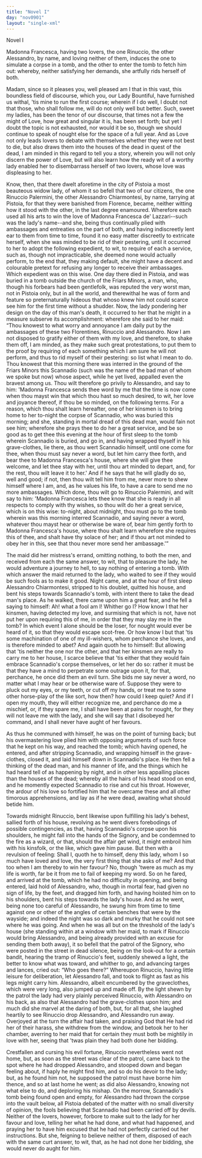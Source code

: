 ```yaml
---
title: "Novel I"
day: "nov0901"
layout: "single-xml"
---
```

<div id="nov0901" type="novella" who="filomena"><head>Novel I</head><argument><p><milestone id="p09010001"/><!--(i)-->Madonna Francesca, having two lovers, the one Rinuccio,
 the other Alessandro, by name, and loving neither of
 them, induces the one to simulate a corpse in a tomb,
 and the other to enter the tomb to fetch him out:
 whereby, neither satisfying her demands, she artfully
 rids herself of both.<!--(/i)--></p></argument><div3 type="commentary" who="filomena"><p><milestone id="p09010002"/><!--(sc)-->Madam,<!--(/sc)--> since so it pleases you, well pleased am I that in this
 vast, this boundless field of discourse, which you, our Lady Bountiful,
 have furnished us withal, 'tis mine to run the first course; wherein
 if I do well, I doubt not that those, who shall follow me, will do
 not only well but better.  <milestone id="p09010003"/>Such, sweet my ladies, has been the tenor
 of our discourse, that times not a few the might of Love, how great
 and singular it is, has been set forth; but yet I doubt the topic is not
 exhausted, nor would it be so, though we should continue to speak
 of nought else for the space of a full year.  <milestone id="p09010004"/>And as Love not only
 leads lovers to debate with themselves whether they were not best to
 die, but also draws them into the houses of the dead in quest of the
 dead, I am minded in this regard to tell you a story, wherein you
 will not only discern the power of Love, but will also learn how the
 ready wit of a worthy lady enabled her to disembarrass herself of two
 lovers, whose love was displeasing to her.</p></div3><p><milestone id="p09010005"/>Know, then, that there dwelt aforetime in the city of Pistoia a
 most beauteous widow lady, of whom it so befell that two of our
 citizens, the one Rinuccio Palermini, the other Alessandro Chiarmontesi,
 by name, tarrying at Pistoia, for that they were banished
 from Florence, became, neither witting how it stood with the other,
 in the last degree enamoured.  <milestone id="p09010006"/>Wherefore each used all his arts
 <pb n="266"/>to win the love of Madonna Francesca de' Lazzari--such was the
 lady's name--and she, being thus continually plied with ambassages
 and entreaties on the part of both, and having indiscreetly lent ear
 to them from time to time, found it no easy matter discreetly to
 extricate herself, when she was minded to be rid of their pestering,
  <milestone id="p09010007"/>until it occurred to her to adopt the following expedient, to wit,
 to require of each a service, such as, though not impracticable,
 she deemed none would actually perform, to the end that, they
 making default, she might have a decent and colourable pretext
 for refusing any longer to receive their ambassages. Which expedient
 was on this wise.  <milestone id="p09010008"/>One day there died in Pistoia, and was
 buried in a tomb outside the church of the Friars Minors, a man,
 who, though his forbears had been gentlefolk, was reputed the very
 worst man, not in Pistoia only, but in all the world,  <milestone id="p09010009"/>and therewithal
 he was of form and feature so preternaturally hideous that
 whoso knew him not could scarce see him for the first time without
 a shudder. Now, the lady pondering her design on the day of this
 man's death, it occurred to her that he might in a measure subserve
 its accomplishment:  <milestone id="p09010010"/>wherefore she said to her maid: <q direct="unspecified">Thou
 knowest to what worry and annoyance I am daily put by the
 ambassages of these two Florentines, Rinuccio and Alessandro.
 Now I am not disposed to gratify either of them with my love, and
 therefore, to shake them off, I am minded, as they make such great
 protestations, to put them to the proof by requiring of each something
 which I am sure he will not perform, and thus to rid myself
 of their pestering:  <milestone id="p09010011"/>so list what I mean to do. Thou knowest that
 this morning there was interred in the ground of the Friars Minors
 this Scannadio (such was the name of the bad man of whom we
 spoke but now) whose aspect, while he yet lived, appalled even the
 bravest among us.  <milestone id="p09010012"/>Thou wilt therefore go privily to Alessandro,
 and say to him: 'Madonna Francesca sends thee word by me that
 the time is now come when thou mayst win that which thou hast
 so much desired, to wit, her love and joyance thereof, if thou be so
 minded, on the following terms.  <milestone id="p09010013"/>For a reason, which thou shalt
 learn hereafter, one of her kinsmen is to bring home to her to-night
 the corpse of Scannadio, who was buried this morning; and she,
 standing in mortal dread of this dead man, would fain not see him;
  <milestone id="p09010014"/>wherefore she prays thee to do her a great service, and be so good as
 <pb n="267"/>to get thee this evening at the hour of first sleep to the tomb wherein
 Scannadio is buried, and go in, and having wrapped thyself in his
 grave-clothes, lie there, as thou wert Scannadio himself, until one
 come for thee, when thou must say never a word, but let him carry
 thee forth, and bear thee to Madonna Francesca's house, where she
 will give thee welcome, and let thee stay with her, until thou art
 minded to depart, and, for the rest, thou wilt leave it to her.'  <milestone id="p09010015"/>And
 if he says that he will gladly do so, well and good; if not, then thou
 wilt tell him from me, never more to shew himself where I am,
 and, as he values his life, to have a care to send me no more ambassages.
  <milestone id="p09010016"/>Which done, thou wilt go to Rinuccio Palermini, and
 wilt say to him: 'Madonna Francesca lets thee know that she is
 ready in all respects to comply with thy wishes, so thou wilt do her
 a great service, which is on this wise: to-night, about midnight,
 thou must go to the tomb wherein was this morning interred
 Scannadio, and saying never a word, whatever thou mayst hear
 or otherwise be ware of, bear him gently forth to Madonna
 Francesca's house,  <milestone id="p09010017"/>where thou shalt learn wherefore she requires
 this of thee, and shalt have thy solace of her; and if thou art not
 minded to obey her in this, see that thou never more send her
 ambassage.'</q></p><p><milestone id="p09010018"/>The maid did her mistress's errand, omitting nothing, to both
 the men, and received from each the same answer, to wit, that to
 pleasure the lady, he would adventure a journey to hell, to say
 nothing of entering a tomb. With which answer the maid returned
 to the lady, who waited to see if they would be such fools as to make
 it good.  <milestone id="p09010019"/>Night came, and at the hour of first sleep Alessandro
 Chiarmontesi, stripped to his doublet, quitted his house, and bent his
 steps towards Scannadio's tomb, with intent there to take the dead
 man's place. As he walked, there came upon him a great fear,  <milestone id="p09010020"/>and
 he fell a saying to himself: Ah! what a fool am I! Whither go
 I? How know I that her kinsmen, having detected my love, and
 surmising that which is not, have not put her upon requiring this of
 me, in order that they may slay me in the tomb? In which event I
 alone should be the loser, for nought would ever be heard of it, so
 that they would escape scot-free. Or how know I but that 'tis
 some machination of one of my ill-wishers, whom perchance she
 loves, and is therefore minded to abet?  <milestone id="p09010021"/>And again quoth he to
 <pb n="268"/>himself: But allowing that 'tis neither the one nor the other, and
 that her kinsmen are really to carry me to her house, I scarce believe
 that 'tis either that they would fain embrace Scannadio's corpse themselves,
 or let her do so: rather it must be that they have a mind to
 perpetrate some outrage upon it, for that, perchance, he once did
 them an evil turn.  <milestone id="p09010022"/>She bids me say never a word, no matter what
 I may hear or be otherwise ware of. Suppose they were to pluck
 out my eyes, or my teeth, or cut off my hands, or treat me to some
 other horse-play of the like sort, how then? how could I keep
 quiet?  <milestone id="p09010023"/>And if I open my mouth, they will either recognize me,
 and perchance do me a mischief, or, if they spare me, I shall have
 been at pains for nought, for they will not leave me with the lady,
 and she will say that I disobeyed her command, and I shall never
 have aught of her favours.</p><p><milestone id="p09010024"/>As thus he communed with himself, he was on the point of
 turning back; but his overmastering love plied him with opposing
 arguments of such force that he kept on his way, and reached
 the tomb; which having opened, he entered, and after stripping
 Scannadio, and wrapping himself in the grave-clothes, closed it, and
 laid himself down in Scannadio's place. He then fell a thinking of the
 dead man, and his manner of life, and the things which he had heard
 tell of as happening by night, and in other less appalling places than
 the houses of the dead;  <milestone id="p09010025"/>whereby all the hairs of his head stood on end,
 and he momently expected Scannadio to rise and cut his throat.
  <milestone id="p09010026"/>However, the ardour of his love so fortified him that he overcame
 these and all other timorous apprehensions, and lay as if he were
 dead, awaiting what should betide him.</p><p><milestone id="p09010027"/>Towards midnight Rinuccio, bent likewise upon fulfilling his
 lady's behest, sallied forth of his house, revolving as he went divers
 forebodings of possible contingencies, as that, having Scannadio's
 corpse upon his shoulders, he might fall into the hands of the Signory,
 and be condemned to the fire as a wizard, or that, should the affair
 get wind, it might embroil him with his kinsfolk, or the like, which
 gave him pause.  <milestone id="p09010028"/>But then with a revulsion of feeling: Shall I,
 quoth he to himself, deny this lady, whom I so much have loved and
 love, the very first thing that she asks of me? And that too when
 I am thereby to win her favour? No, though 'twere as much as my
 life is worth, far be it from me to fail of keeping my word. So on
 <pb n="269"/>he fared, and arrived at the tomb, which he had no difficulty in
 opening, and being entered, laid hold of  <milestone id="p09010029"/>Alessandro, who, though
 in mortal fear, had given no sign of life, by the feet, and dragged
 him forth, and having hoisted him on to his shoulders, bent his steps
 towards the lady's house. And as he went, being none too careful
 of Alessandro, he swung him from time to time against one or other
 of the angles of certain benches that were by the wayside; and
 indeed the night was so dark and murky that he could not see where
 he was going.  <milestone id="p09010030"/>And when he was all but on the threshold of the
 lady's house (she standing within at a window with her maid, to mark
 if Rinuccio would bring Alessandro, and being already provided with
 an excuse for sending them both away), it so befell that the patrol of
 the Signory, who were posted in the street in dead silence, being on
 the look-out for a certain bandit, hearing the tramp of Rinuccio's
 feet, suddenly shewed a light, the better to know what was toward,
 and whither to go, and advancing targes and lances,  <milestone id="p09010031"/>cried out:
 <q direct="unspecified">Who goes there?</q> Whereupon Rinuccio, having little leisure
 for deliberation, let Alessandro fall, and took to flight as fast as his
 legs might carry him. Alessandro, albeit encumbered by the graveclothes,
 which were very long, also jumped up and made off.  <milestone id="p09010032"/>By
 the light shewn by the patrol the lady had very plainly perceived
 Rinuccio, with Alessandro on his back, as also that Alessandro had
 the grave-clothes upon him; and much did she marvel at the daring
 of both, but, for all that, she laughed heartily to see Rinuccio drop
 Alessandro, and Alessandro run away.  <milestone id="p09010033"/>Overjoyed at the turn the
 affair had taken, and praising God that He had rid her of their harass,
 she withdrew from the window, and betook her to her chamber,
 averring to her maid that for certain they must both be mightily in
 love with her, seeing that 'twas plain they had both done her
 bidding.</p><p><milestone id="p09010034"/>Crestfallen and cursing his evil fortune, Rinuccio nevertheless
 went not home, but, as soon as the street was clear of the patrol,
 came back to the spot where he had dropped Alessandro, and stooped
 down and began feeling about, if haply he might find him, and so do
 his devoir to the lady; but, as he found him not, he supposed the
 patrol must have borne him thence, and so at last home he went; as
 did also Alessandro, knowing not what else to do, and deploring his
 mishap.  <milestone id="p09010035"/>On the morrow, Scannadio's tomb being found open and
 <pb n="270"/>empty, for Alessandro had thrown the corpse into the vault below,
 all Pistoia debated of the matter with no small diversity of opinion,
 the fools believing that Scannadio had been carried off by devils.
  <milestone id="p09010036"/>Neither of the lovers, however, forbore to make suit to the lady for
 her favour and love, telling her what he had done, and what had happened,
 and praying her to have him excused that he had not perfectly
 carried out her instructions. But she, feigning to believe neither of
 them, disposed of each with the same curt answer, to wit, that, as he
 had not done her bidding, she would never do aught for him.</p></div>